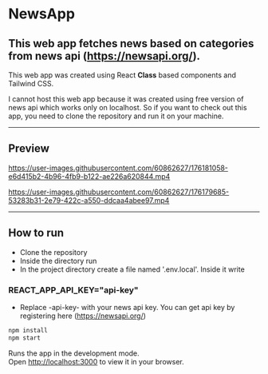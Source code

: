 # **NewsApp**
This web app fetches news based on categories from news api (https://newsapi.org/).
---

This web app was created using React **Class** based components and Tailwind CSS.


I cannot host this web app because it was created using free version of news api which works only on localhost. So if you want to check out this app, you need to clone the repository and run it on your machine.
___

## **Preview**

https://user-images.githubusercontent.com/60862627/176181058-e6d415b2-4b96-4fb9-b122-ae226a620844.mp4


https://user-images.githubusercontent.com/60862627/176179685-53283b31-2e79-422c-a550-ddcaa4abee97.mp4


___

## **How to run**

- Clone the repository
- Inside the directory run
- In the project directory create a file named '.env.local'.
Inside it write
### REACT_APP_API_KEY="api-key"
- Replace -api-key- with your news api key. You can get api key by registering here (https://newsapi.org/)
 
 ```bash
npm install
npm start
```

Runs the app in the development mode.\
Open [http://localhost:3000](http://localhost:3000) to view it in your browser.
